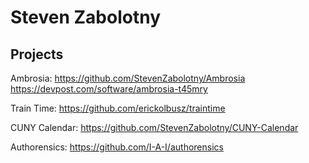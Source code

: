 Steven Zabolotny
================
Projects
--------
Ambrosia: https://github.com/StevenZabolotny/Ambrosia
https://devpost.com/software/ambrosia-t45mry

Train Time: https://github.com/erickolbusz/traintime

CUNY Calendar: https://github.com/StevenZabolotny/CUNY-Calendar

Authorensics: https://github.com/I-A-I/authorensics
